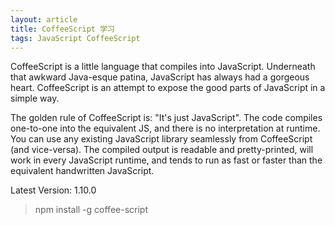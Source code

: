 ```yaml
---
layout: article
title: CoffeeScript 学习
tags: JavaScript CoffeeScript
---
```


CoffeeScript is a little language that compiles into JavaScript. Underneath that awkward Java-esque patina, JavaScript has always had a gorgeous heart. CoffeeScript is an attempt to expose the good parts of JavaScript in a simple way.

The golden rule of CoffeeScript is: "It's just JavaScript". The code compiles one-to-one into the equivalent JS, and there is no interpretation at runtime. You can use any existing JavaScript library seamlessly from CoffeeScript (and vice-versa). The compiled output is readable and pretty-printed, will work in every JavaScript runtime, and tends to run as fast or faster than the equivalent handwritten JavaScript.

Latest Version: 1.10.0

> npm install -g coffee-script
